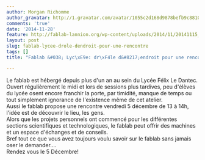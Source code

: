 ```yaml
---
author: Morgan Richomme
author_gravatar: http://1.gravatar.com/avatar/1055c2d168d9878befb9c8810eda96dc?s=96&d=mm&r=g
comments: 'true'
date: '2014-11-28'
feature: http://fablab-lannion.org/wp-content/uploads/2014/11/20141115_101931.jpg
layout: post
slug: fablab-lycee-drole-dendroit-pour-une-rencontre
tags: []
title: "Fablab &#038; Lyc\xE9e: dr\xF4le d&#8217;endroit pour une rencontre?"

---
```

Le fablab est hébergé depuis plus d'un an au sein du Lycée Félix Le Dantec.  
Ouvert régulièrement le midi et lors de sessions plus tardives, peu d'élèves
du lycée osent encore franchir la porte, par timidité, manque de temps ou tout
simplement ignorance de l'existence même de cet atelier.  
Aussi le fablab propose une rencontre vendredi 5 décembre de 13 à 14h, l'idée
est de découvrir le lieu, les gens.  
Alors que les projets personnels ont commencé pour les différentes sections
scientifiques et technologiques, le fablab peut offrir des machines et un
espace d'échanges et de conseils.  
Bref tout ce que vous avez toujours voulu savoir sur le fablab sans jamais
oser le demander….  
Rendez vous le 5 Décembre!


